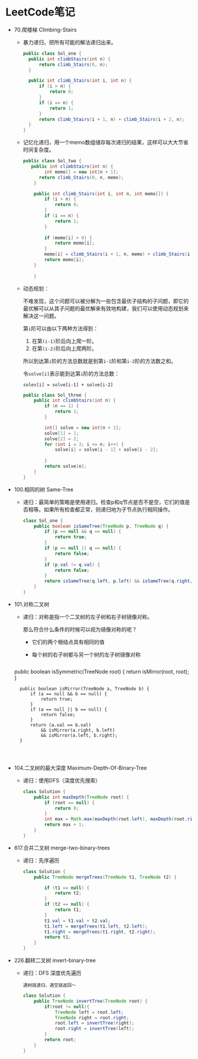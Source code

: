 # LeetCode笔记

- 70.爬楼梯 Climbing-Stairs

  - 暴力递归，把所有可能的解法递归出来。

    ```java
    public class Sol_one {
      public int climbStairs(int n) {
          return climb_Stairs(0, n);
      }
    
      public int climb_Stairs(int i, int n) {
          if (i > n) {
              return 0;
          }
          if (i == n) {
              return 1;
          }
          return climb_Stairs(i + 1, n) + climb_Stairs(i + 2, n);
      }
    }
    ```
  
  - 记忆化递归，用一个memo数组储存每次递归的结果，这样可以大大节省时间复杂度。
  
    ```java
    public class Sol_two {
       public int climbStairs(int n) {
            int memo[] = new int[n + 1];
          return climb_Stairs(0, n, memo);
        }
  
        public int climb_Stairs(int i, int n, int memo[]) {
            if (i > n) {
                return 0;
            }
            if (i == n) {
                return 1;
            }
        
            if (memo[i] > 0) {
                return memo[i];
            }
            memo[i] = climb_Stairs(i + 1, n, memo) + climb_Stairs(i + 2, n, memo);
            return memo[i];
        }
            
        }
    ```
  
  - 动态规划：
  
    不难发现，这个问题可以被分解为一些包含最优子结构的子问题，即它的最优解可以从其子问题的最优解来有效地构建，我们可以使用动态规划来解决这一问题。
  
    第`i`阶可以由以下两种方法得到：
  
    1. 在第`(i-1)`阶后向上爬一阶。
    2. 在第`(i-2)`阶后向上爬两阶。
  
    所以到达第`i`阶的方法总数就是到第`i-1`阶和第`i-2`阶的方法数之和。
  
    令`solve[i]`表示能到达第`i`阶的方法总数：
  
    `solev[i] = solve[i-1] + solve[i-2]`
  
    ```java
    public class Sol_three {
        public int climbStairs(int n) {
            if (n == 1) {
                return 1;
            }
  
            int[] solve = new int[n + 1];
            solve[1] = 1;
            solve[2] = 2;
            for (int i = 3; i <= n; i++) {
                solve[i] = solve[i - 1] + solve[i - 2];
        
            }
            return solve[n];
        }
    }
  
    ```
  
- 100.相同的树 Same-Tree
  
  - 递归：最简单的策略是使用递归。检查p和q节点是否不是空，它们的值是否相等。如果所有检查都正常，则递归地为子节点执行相同操作。
  
    ```java
    class Sol_one {
        public boolean isSameTree(TreeNode p, TreeNode q) {
            if (p == null && q == null) {
                return true;
            }
            if (p == null || q == null) {
                return false;
            }
            if (p.val != q.val) {
                return false;
            }
            return isSameTree(q.left, p.left) && isSameTree(q.right, p.right);
        }
    }
    ```

- 101.对称二叉树

  - 递归：对称是指一个二叉树的左子树和右子树镜像对称。

    那么符合什么条件的时候可以视为镜像对称的呢？

    - 它们的两个根结点具有相同的值

    - 每个树的右子树都与另一个树的左子树镜像对称
    ```java
  public boolean isSymmetric(TreeNode root) {
            return isMirror(root, root);
        }
    
        public boolean isMirror(TreeNode a, TreeNode b) {
            if (a == null && b == null) {
                return true;
            }
            if (a == null || b == null) {
                return false;
            }
            return (a.val == b.val) 
                && isMirror(a.right, b.left)
                && isMirror(a.left, b.right);
        }
    ```
    
    
  
- 104.二叉树的最大深度 Maximum-Depth-Of-Binary-Tree

  - 递归：使用DFS（深度优先搜索）

    ```java
    class Solution {
        public int maxDepth(TreeNode root) {
            if (root == null) {
                return 0;
            }
            int max = Math.max(maxDepth(root.left), maxDepth(root.right));
            return max + 1;
        }
    }
    ```


- 617.合并二叉树 merge-two-binary-trees

  - 递归：先序遍历

    ```java
    class Solution {
        public TreeNode mergeTrees(TreeNode t1, TreeNode t2) {
    
            if (t1 == null) {
                return t2;
            }
            if (t2 == null) {
                return t1;
            }
            t1.val = t1.val + t2.val;
            t1.left = mergeTrees(t1.left, t2.left);
            t1.right = mergeTrees(t1.right, t2.right);
            return t1;
        }
    }
    ```


- 226.翻转二叉树 invert-binary-tree

  - 递归：DFS 深度优先遍历

    `遇树就递归，遇空就返回～`

    ```java
    class Solution {
        public TreeNode invertTree(TreeNode root) {
            if(root != null){
                TreeNode left = root.left;
                TreeNode right = root.right;
                root.left = invertTree(right);
                root.right = invertTree(left);
            }
            return root;
        }
    }
    ```

